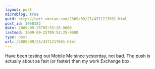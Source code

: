 ```yaml
---
layout: post
microblog: true
guid: http://twit.vmstan.com/2009/09/25/4371217601.html
post_id: 3050182
date: 2009-09-25T09:53:25-0600
lastmod: 2009-09-25T09:53:25-0600
type: post
url: /2009/09/25/4371217601.html
---
```

Have been testing out Mobile Me since yesterday, not bad. The push is actually about as fast (or faster) then my work Exchange box.
